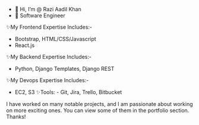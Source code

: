 * 👋 Hi, I’m @ Razi Aadil Khan
* 👀 Software Engineer

✨My Frontend Expertise Includes:-
* Bootstrap, HTML/CSS/Javascript
* React.js

✨My Backend Expertise Includes:-
* Python, Django Templates, Django REST

✨My Devops Expertise Includes:-
* EC2, S3
✨Tools: - Git, Jira, Trello, Bitbucket

I have worked on many notable projects, and I am passionate about working on more exciting ones. You can view some of them in the portfolio section. Thanks!
